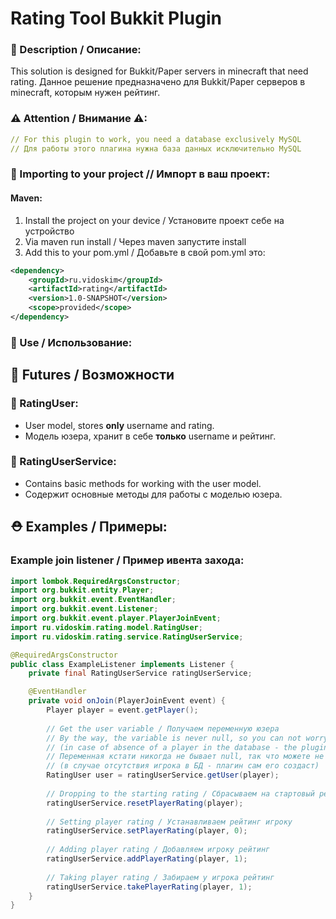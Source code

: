 # Rating Tool Bukkit Plugin
### 📜 Description / Описание:
This solution is designed for Bukkit/Paper servers in minecraft that need rating. 
Данное решение предназначено для Bukkit/Paper серверов в minecraft, которым нужен рейтинг.

### ⚠ Attention / Внимание ⚠:
```yaml
// For this plugin to work, you need a database exclusively MySQL 
// Для работы этого плагина нужна база данных исключительно MySQL
```


### 🎀 Importing to your project // Импорт в ваш проект:
#### Maven:
1. Install the project on your device / Установите проект себе на устройство
2. Via maven run install / Через maven запустите install
3. Add this to your pom.yml / Добавьте в свой pom.yml это:
```xml
<dependency>
    <groupId>ru.vidoskim</groupId>
    <artifactId>rating</artifactId>
    <version>1.0-SNAPSHOT</version>
    <scope>provided</scope>
</dependency>
```

### 🎈 Use / Использование:

## 🎨 Futures / Возможности
### 👤 RatingUser:
- User model, stores **only** username and rating.
- Модель юзера, хранит в себе **только** username и рейтинг.
### 🔧 RatingUserService:
- Contains basic methods for working with the user model.
- Содержит основные методы для работы с моделью юзера.

## ⛑ Examples / Примеры:

### Example join listener / Пример ивента захода:
```java
import lombok.RequiredArgsConstructor;
import org.bukkit.entity.Player;
import org.bukkit.event.EventHandler;
import org.bukkit.event.Listener;
import org.bukkit.event.player.PlayerJoinEvent;
import ru.vidoskim.rating.model.RatingUser;
import ru.vidoskim.rating.service.RatingUserService;

@RequiredArgsConstructor
public class ExampleListener implements Listener {
    private final RatingUserService ratingUserService;

    @EventHandler
    private void onJoin(PlayerJoinEvent event) {
        Player player = event.getPlayer();
        
        // Get the user variable / Получаем переменную юзера
        // By the way, the variable is never null, so you can not worry 
        // (in case of absence of a player in the database - the plugin itself will create it)
        // Переменная кстати никогда не бывает null, так что можете не волноваться 
        // (в случае отсутствия игрока в БД - плагин сам его создаст)
        RatingUser user = ratingUserService.getUser(player);
        
        // Dropping to the starting rating / Сбрасываем на стартовый рейтинг
        ratingUserService.resetPlayerRating(player);
        
        // Setting player rating / Устанавливаем рейтинг игроку
        ratingUserService.setPlayerRating(player, 0);
        
        // Adding player rating / Добавляем игроку рейтинг
        ratingUserService.addPlayerRating(player, 1);
        
        // Taking player rating / Забираем у игрока рейтинг
        ratingUserService.takePlayerRating(player, 1);
    }
}
```